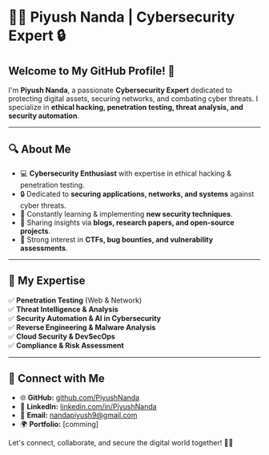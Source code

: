 # 👨‍💻 Piyush Nanda | Cybersecurity Expert 🔒

## Welcome to My GitHub Profile! 🚀
I'm **Piyush Nanda**, a passionate **Cybersecurity Expert** dedicated to protecting digital assets, securing networks, and combating cyber threats. I specialize in **ethical hacking, penetration testing, threat analysis, and security automation**.

---

## 🔍 About Me
- 💻 **Cybersecurity Enthusiast** with expertise in ethical hacking & penetration testing.
- 🔒 Dedicated to **securing applications, networks, and systems** against cyber threats.
- 🚀 Constantly learning & implementing **new security techniques**.
- 📖 Sharing insights via **blogs, research papers, and open-source projects**.
- 🎯 Strong interest in **CTFs, bug bounties, and vulnerability assessments**.

---

## 🚀 My Expertise
✅ **Penetration Testing** (Web & Network)  
✅ **Threat Intelligence & Analysis**  
✅ **Security Automation & AI in Cybersecurity**  
✅ **Reverse Engineering & Malware Analysis**  
✅ **Cloud Security & DevSecOps**  
✅ **Compliance & Risk Assessment**  

---

## 🔗 Connect with Me
- 🌐 **GitHub:** [github.com/PiyushNanda](https://github.com/piyush0130)
- 💼 **LinkedIn:** [linkedin.com/in/PiyushNanda](https://linkedin.com/in/PiyushNanda)
- 📧 **Email:** nandapiyush9@gmail.com
- 🌍 **Portfolio:** [comming]

Let's connect, collaborate, and secure the digital world together! 🚀🔐
